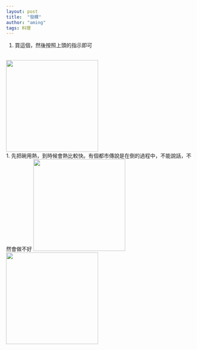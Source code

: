```yaml
---
layout: post
title:  "發粿"
author: "aming"
tags: 料理 
--- 
```

1. 買這個，然後按照上頭的指示即可
<br>
<img src="https://i.imgur.com/xeOYMmM.jpg" width="250" height="250">

<br>
1. 先把碗用熱，到時候會熱比較快。有個都市傳說是在倒的過程中，不能說話，不然會做不好

<img src="https://i.imgur.com/rTgDeUq.jpg" width="250" height="250">
<br>
<img src="https://i.imgur.com/3MQBYuA.jpg" width="250" height="250">


